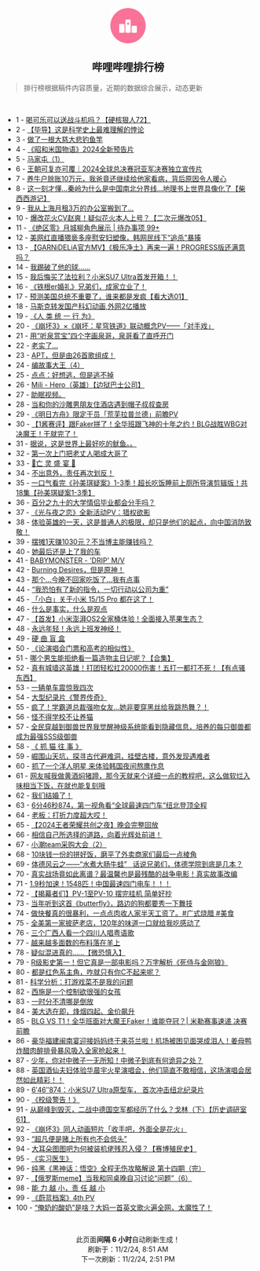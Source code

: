 <div align="center">
    <img src="./assets/icon_rank.png" alt="logo" />
    <h2>哔哩哔哩排行榜</h>
</div>

> 排行榜根据稿件内容质量，近期的数据综合展示，动态更新

<br />

<ul><li><span>1 - <a href=https://www.bilibili.com/BV1mzStY9E3q>喝可乐可以送战斗机吗？【硬核狠人72】</a></span></li><li><span>2 - <a href=https://www.bilibili.com/BV1SDSiYEEL8>【毕导】这是科学史上最难理解的悖论</a></span></li><li><span>3 - <a href=https://www.bilibili.com/BV1zpS3YhE4a>做了一根大慈大悲钓鱼竿</a></span></li><li><span>4 - <a href=https://www.bilibili.com/BV1enSqYZEZ9>《昭和米国物语》2024全新预告片</a></span></li><li><span>5 - <a href=https://www.bilibili.com/BV1VAS4Y8EZL>马家屯（1）</a></span></li><li><span>6 - <a href=https://www.bilibili.com/BV1cxSiYiESz>王朝可复亦可覆｜2024全球总决赛冠亚军决赛独立宣传片</a></span></li><li><span>7 - <a href=https://www.bilibili.com/BV1TvSqYEETK>养牛户赊账10万元，我爸竟还继续给他家看病，背后原因令人暖心</a></span></li><li><span>8 - <a href=https://www.bilibili.com/BV1BgSqYvEDU>这一刻才懂...秦岭为什么是中国南北分界线...地理书上世界具像化了【柴西西游记】</a></span></li><li><span>9 - <a href=https://www.bilibili.com/BV1oVSvYREhX>我从上海月租3万的办公室搬到了…</a></span></li><li><span>10 - <a href=https://www.bilibili.com/BV1yLSeYeERN>爆改花火CV赵爽！疑似花火本人上号？【二次元爆改05】</a></span></li><li><span>11 - <a href=https://www.bilibili.com/BV1zTSWYFEJF>《绝区零》月城柳角色展示&nbsp;|&nbsp;待办事项&nbsp;99+</a></span></li><li><span>12 - <a href=https://www.bilibili.com/BV1KDS3YGEjt>美网红直播猥亵多座慰安妇塑像，韩网民线下“追杀”暴揍</a></span></li><li><span>13 - <a href=https://www.bilibili.com/BV1knSVY6EBQ>【GARNiDELiA官方MV】《极乐净土》再来一遍！PROGRESS版还满意吗？</a></span></li><li><span>14 - <a href=https://www.bilibili.com/BV1QMS7YNEUW>我踢破了他的球……</a></span></li><li><span>15 - <a href=https://www.bilibili.com/BV1ggS4YREHf>我后悔买了法拉利？小米SU7&nbsp;Ultra首发开箱！！</a></span></li><li><span>16 - <a href=https://www.bilibili.com/BV1NU1jY5ErV>《铁根er婚礼》兄弟们，成家立业了！</a></span></li><li><span>17 - <a href=https://www.bilibili.com/BV1LUSJY1Ecw>预测美国总统不重要了，谁来都是发疯【看大选01】</a></span></li><li><span>18 - <a href=https://www.bilibili.com/BV17eSiYcEro>马斯克转发国产科幻动画,外网2亿播放</a></span></li><li><span>19 - <a href=https://www.bilibili.com/BV1HYSJYdEtG>《人&nbsp;类&nbsp;统&nbsp;一&nbsp;行&nbsp;为》</a></span></li><li><span>20 - <a href=https://www.bilibili.com/BV14pynY9EUj>《崩坏3》×《崩坏：星穹铁道》联动概念PV——「对手戏」</a></span></li><li><span>21 - <a href=https://www.bilibili.com/BV1dTShY3EJE>用“听泉赏宝”四个字画泉哥，泉哥看了直呼开门</a></span></li><li><span>22 - <a href=https://www.bilibili.com/BV1eeSeYHESM>老实了…</a></span></li><li><span>23 - <a href=https://www.bilibili.com/BV14ZS4YXEjc>APT，但是由26首歌组成！</a></span></li><li><span>24 - <a href=https://www.bilibili.com/BV1EMSdYSEuN>编故事大王（4）</a></span></li><li><span>25 - <a href=https://www.bilibili.com/BV1FK1hYgE8g>点点：好想逃，但是逃不掉</a></span></li><li><span>26 - <a href=https://www.bilibili.com/BV1osSEYGEMd>Mili&nbsp;-&nbsp;Hero（英雄）【边狱巴士公司】</a></span></li><li><span>27 - <a href=https://www.bilibili.com/BV1JJSnYsEE2>助眠视频。</a></span></li><li><span>28 - <a href=https://www.bilibili.com/BV1F5S8YSEXS>当和你的沙雕男朋友住酒店遇到帽子叔叔查房</a></span></li><li><span>29 - <a href=https://www.bilibili.com/BV1HfSeYNEoZ>《明日方舟》限定干员「荒芜拉普兰德」前瞻PV</a></span></li><li><span>30 - <a href=https://www.bilibili.com/BV1ubSvYyEWi>【1酱赛评】跟Faker拼了！全华班跟飞神的十年之约！BLG战胜WBG对决魔王！干就完了！</a></span></li><li><span>31 - <a href=https://www.bilibili.com/BV1dqS4YKEox>据说，这是世界上最好吃的鱿鱼。。</a></span></li><li><span>32 - <a href=https://www.bilibili.com/BV17gSvYoENj>第一次上门把老丈人喝成大哥了</a></span></li><li><span>33 - <a href=https://www.bilibili.com/BV1WbS7YDEc1>👻亡&nbsp;灵&nbsp;盛&nbsp;宴&nbsp;👻</a></span></li><li><span>34 - <a href=https://www.bilibili.com/BV1vESqYFEGB>不出意外，责任再次划反！</a></span></li><li><span>35 - <a href=https://www.bilibili.com/BV1WmStYEEvN>一口气看完《孙美琪疑案》1-3季！超长吃饭睡前上厕所导演剪辑版！共18集【孙美琪疑案1-3季】</a></span></li><li><span>36 - <a href=https://www.bilibili.com/BV1rHS3YwEXZ>百分之九十的大学情侣毕业都会分手吗？</a></span></li><li><span>37 - <a href=https://www.bilibili.com/BV1AiSYYwEEc>《光与夜之恋》全新活动PV：猎权欲影</a></span></li><li><span>38 - <a href=https://www.bilibili.com/BV1UTSiYmEUh>体验英雄的一天，这是普通人的极限，却只是他们的起点，向中国消防致敬！</a></span></li><li><span>39 - <a href=https://www.bilibili.com/BV1j8S3YdEaT>摆摊1天赚1030元？不当博主能赚钱吗？</a></span></li><li><span>40 - <a href=https://www.bilibili.com/BV1LnSjYMEyA>她最后还是上了我的车</a></span></li><li><span>41 - <a href=https://www.bilibili.com/BV1nzS9YSEMV>BABYMONSTER&nbsp;-&nbsp;&#39;DRIP&#39;&nbsp;M/V</a></span></li><li><span>42 - <a href=https://www.bilibili.com/BV1ae1jY9EvV>Burning&nbsp;Desires，但是原神！</a></span></li><li><span>43 - <a href=https://www.bilibili.com/BV1F3SjY5E49>那个…今晚不回家吃饭了…我有点事</a></span></li><li><span>44 - <a href=https://www.bilibili.com/BV1i8S3YdEfU>“我恐怕有了新的指令，一切行动以公司为重”</a></span></li><li><span>45 - <a href=https://www.bilibili.com/BV139SbYPE6u>「小白」关于小米&nbsp;15/15&nbsp;Pro&nbsp;都在这了！</a></span></li><li><span>46 - <a href=https://www.bilibili.com/BV1b2SeYVE4x>什么是事实，什么是观点</a></span></li><li><span>47 - <a href=https://www.bilibili.com/BV1SqSEYPEJE>【首发】小米澎湃OS2全家桶体验！全面接入苹果生态？</a></span></li><li><span>48 - <a href=https://www.bilibili.com/BV1spS4Y2Ev6>永远年轻！永远上班发神经！</a></span></li><li><span>49 - <a href=https://www.bilibili.com/BV1971JYwEcV>硬&nbsp;曲&nbsp;盲&nbsp;盒</a></span></li><li><span>50 - <a href=https://www.bilibili.com/BV1yoS3YMEmA>《论演唱会门票和高考的相似性》</a></span></li><li><span>51 - <a href=https://www.bilibili.com/BV1UvStY4EAx>哪个男生能拒绝看一篇造物主日记呢？【合集】</a></span></li><li><span>52 - <a href=https://www.bilibili.com/BV1N1SEYfE91>真有城墙这英雄！打团轻松扛20000伤害！五打一都打不死！【有点骚东西】</a></span></li><li><span>53 - <a href=https://www.bilibili.com/BV11LSiYGEGG>一辆单车震惊我四次</a></span></li><li><span>54 - <a href=https://www.bilibili.com/BV1gUSiYDEhU>大型纪录片《警界传奇》</a></span></li><li><span>55 - <a href=https://www.bilibili.com/BV1pKSqYMEgY>疯了！学霸道总裁强吻女友…她非要穿黑丝给我跳热舞？！</a></span></li><li><span>56 - <a href=https://www.bilibili.com/BV1kKStYjEv3>怪不得学校不让养猫</a></span></li><li><span>57 - <a href=https://www.bilibili.com/BV1FoStYVEVa>全民穿越到御兽世界我觉醒神级系统能看到隐藏信息，培养的每只御兽都成为最强SSS级御兽</a></span></li><li><span>58 - <a href=https://www.bilibili.com/BV15tSXYuEvG>《&nbsp;抓&nbsp;猫&nbsp;往&nbsp;事&nbsp;》</a></span></li><li><span>59 - <a href=https://www.bilibili.com/BV1yASqYgEPW>崛围山天坑，探寻古代避难洞，挂壁古楼，意外发现遇难者</a></span></li><li><span>60 - <a href=https://www.bilibili.com/BV1hzS3YSEQb>抓了一个洋人明星&nbsp;来体验韩国夜间熬鹰作息</a></span></li><li><span>61 - <a href=https://www.bilibili.com/BV1CJSiYzEht>网友喊我做黄酒焖猪蹄，那今天就来个详细一点的教程吧，这么做软烂入味相当下饭，在就也能复刻哦</a></span></li><li><span>62 - <a href=https://www.bilibili.com/BV1sHS7YxE2Q>我们结婚了！</a></span></li><li><span>63 - <a href=https://www.bilibili.com/BV1RwS4YcEYL>6分46秒874，第一视角看“全球最速四门车”纽北登顶全程</a></span></li><li><span>64 - <a href=https://www.bilibili.com/BV1YX1LYQEvP>老板：打折力度超大哎！</a></span></li><li><span>65 - <a href=https://www.bilibili.com/BV1En1jYYEsC>【2024王者荣耀共创之夜】晚会完整回放</a></span></li><li><span>66 - <a href=https://www.bilibili.com/BV1MVSiYyEAu>相信自己所选择的道路，向着光辉处前进！</a></span></li><li><span>67 - <a href=https://www.bilibili.com/BV13FS3Y7EX6>小潮team采购大会（2）</a></span></li><li><span>68 - <a href=https://www.bilibili.com/BV15VSvYRERc>10块钱一份的拼好饭，磨平了外卖商家们最后一点棱角</a></span></li><li><span>69 - <a href=https://www.bilibili.com/BV1dJ1WYjE3K>体德风云之——“水煮大肠牛蛙”&nbsp;&nbsp;&nbsp;话说兄弟们，体德学院到底是几本？</a></span></li><li><span>70 - <a href=https://www.bilibili.com/BV1fr1LYFE23>真实战场竟如此离谱？最温馨也是最残酷的战争电影！真实故事改编</a></span></li><li><span>71 - <a href=https://www.bilibili.com/BV1jPShYLE1j>1.9秒加速！1548匹！中国最速四门电车！！！</a></span></li><li><span>72 - <a href=https://www.bilibili.com/BV1cwSdY9EYf>【揭幕者们】PV-1至PV-10&nbsp;摆完挂机&nbsp;简单好抄</a></span></li><li><span>73 - <a href=https://www.bilibili.com/BV1a1SiYXEfY>当年听到这首《butterfly》，路边的狗都要秀一下舞技</a></span></li><li><span>74 - <a href=https://www.bilibili.com/BV1TpSbYsEwh>做快餐真的很暴利，一点点肉收人家半天工资了。#广式烧腊&nbsp;#美食</a></span></li><li><span>75 - <a href=https://www.bilibili.com/BV1XMS7YNE3F>全美第一家披萨老店，120年的味道一口就给我吃感动了</a></span></li><li><span>76 - <a href=https://www.bilibili.com/BV1J91cYREr2>三个广西人看一个四川人唱粤语歌</a></span></li><li><span>77 - <a href=https://www.bilibili.com/BV1BJS8YLEfR>越来越多面数的布料落在羊上</a></span></li><li><span>78 - <a href=https://www.bilibili.com/BV139SJYGE6h>疑似混进真的……【微恐慎入】</a></span></li><li><span>79 - <a href=https://www.bilibili.com/BV1aXS7YNELo>R级影史第一！但它真是一部电影吗？万字解析《死侍与金刚狼》</a></span></li><li><span>80 - <a href=https://www.bilibili.com/BV1UiStYdEzX>都是红色系主角，咋就只有你C不起来呢？</a></span></li><li><span>81 - <a href=https://www.bilibili.com/BV1k3S8YDEYH>科学分析：打游戏菜不是我的问题</a></span></li><li><span>82 - <a href=https://www.bilibili.com/BV1nuSqYTELQ>西施是一个控制欲很强的女孩</a></span></li><li><span>83 - <a href=https://www.bilibili.com/BV1zo1xYfE8D>一时分不清哪是倒放</a></span></li><li><span>84 - <a href=https://www.bilibili.com/BV1nvSJYsEBH>美大选在即，烽烟四起、金价飙升</a></span></li><li><span>85 - <a href=https://www.bilibili.com/BV18vSEYiELF>BLG&nbsp;VS&nbsp;T1！全华班面对大魔王Faker！谁能夺冠？|&nbsp;米勒赛事速递&nbsp;决赛前瞻</a></span></li><li><span>86 - <a href=https://www.bilibili.com/BV1tPSnYvEsn>豪华福建闽南宴迎接妈妈终于来芬兰啦！机场被困见面哭成泪人！姜母鸭炸醋肉醉排骨暴风吸入全家抢起来！</a></span></li><li><span>87 - <a href=https://www.bilibili.com/BV1TyS8YFEbv>少年，你对中微子一无所知！中微子到底有何诡异之处？</a></span></li><li><span>88 - <a href=https://www.bilibili.com/BV12cS8YtEpK>英国酒仙夫妇体验华晨宇火星演唱会，他们简直不敢相信，这场演唱会居然如此精彩！！</a></span></li><li><span>89 - <a href=https://www.bilibili.com/BV1pYS9Y9Ejv>6′46″874：小米SU7&nbsp;Ultra原型车，&nbsp;首次冲击纽北纪录片</a></span></li><li><span>90 - <a href=https://www.bilibili.com/BV1uVS4YXEpq>《校级警告！》</a></span></li><li><span>91 - <a href=https://www.bilibili.com/BV1L1SJYmEg9>从巅峰到毁灭，二战中德国空军都经历了什么？戈林（下）【历史调研室61】</a></span></li><li><span>92 - <a href=https://www.bilibili.com/BV1b4SWYjEJS>《崩坏3》同人动画短片「收手吧，外面全是花火」</a></span></li><li><span>93 - <a href=https://www.bilibili.com/BV1nASGYPEfz>“超凡便是赌上所有也不会低头”</a></span></li><li><span>94 - <a href=https://www.bilibili.com/BV1abStYhErR>大耳朵图图吧为何被装机佬残忍入侵？【赛博殖民史】</a></span></li><li><span>95 - <a href=https://www.bilibili.com/BV1F7SnYdEA2>《实习医生》</a></span></li><li><span>96 - <a href=https://www.bilibili.com/BV1qXSWYbEZD>纯黑《黑神话：悟空》全程无伤攻略解说&nbsp;第十四期（完）</a></span></li><li><span>97 - <a href=https://www.bilibili.com/BV1gwSpYyEWo>【俄罗斯meme】当我和同桌晚自习讨论“问题”（6）</a></span></li><li><span>98 - <a href=https://www.bilibili.com/BV1dKSJY5EBc>能&nbsp;力&nbsp;越&nbsp;小，责&nbsp;任&nbsp;越&nbsp;小</a></span></li><li><span>99 - <a href=https://www.bilibili.com/BV1JSSxYuExV>《蔚蓝档案》4th&nbsp;PV</a></span></li><li><span>100 - <a href=https://www.bilibili.com/BV1KVSiYyE5n>“俺奶的酸奶”是啥？大妈一首英文歌火遍全网，太魔性了！</a></span></li></ul>

<br />

<p align=center>此页面<strong>间隔 6 小时</strong>自动刷新生成！<br>刷新于：11/2/24, 8:51 AM<br>下一次刷新：11/2/24, 2:51 PM</p>